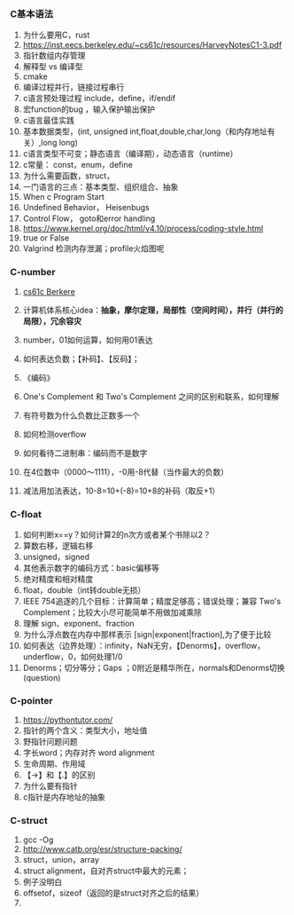### C基本语法

1. 为什么要用C，rust
2. https://inst.eecs.berkeley.edu/~cs61c/resources/HarveyNotesC1-3.pdf
3. 指针数组内存管理
4. 解释型 vs 编译型
5. cmake
6. 编译过程并行，链接过程串行
7. c语言预处理过程 include，define，if/endif
8. 宏function的bug ，输入保护输出保护
9. c语言最佳实践
10. 基本数据类型，(int, unsigned int,float,double,char,long（和内存地址有关）,long long)
11. c语言类型不可变；静态语言（编译期），动态语言（runtime）
12. c常量： const，enum，define
13. 为什么需要函数，struct，
14. 一门语言的三点：基本类型、组织组合、抽象
15. When c Program Start
16. Undefined Behavior， Heisenbugs
17. Control Flow， goto和error handling
18. https://www.kernel.org/doc/html/v4.10/process/coding-style.html
19. true or False
20. Valgrind 检测内存泄漏；profile火焰图呢

### C-number

1. [cs61c Berkere](https://cs61c.org/sp23/)
2. 计算机体系核心idea：**抽象，摩尔定理，局部性（空间时间），并行（并行的局限），冗余容灾**

3. number，01如何运算，如何用01表达
4. 如何表达负数；【补码】、【反码】；
5. 《编码》
6. One's Complement 和 Two's Complement 之间的区别和联系，如何理解
7. 有符号数为什么负数比正数多一个
8. 如何检测overflow
9. 如何看待二进制串：编码而不是数字
10. 在4位数中（0000～1111），-0用-8代替（当作最大的负数）
11. 减法用加法表达，10-8=10+(-8)=10+8的补码（取反+1）

### C-float

1. 如何判断x==y？如何计算2的n次方或者某个书除以2？
2. 算数右移，逻辑右移
3. unsigned，signed
4. 其他表示数字的编码方式：basic偏移等
4. 绝对精度和相对精度
5. float，double（int转double无损）
6. IEEE 754追逐的几个目标：计算简单；精度足够高；错误处理；兼容 Two's Complement；比较大小尽可能简单不用做加减乘除
7. 理解 sign、exponent、fraction
8. 为什么浮点数在内存中那样表示 [sign|exponent|fraction],为了便于比较
9. 如何表达（边界处理）：infinity，NaN无穷，【Denorms】，overflow，underflow，0，如何处理1/0
10. Denorms；切分等分；Gaps ；0附近是精华所在，normals和Denorms切换 (question)

### C-pointer

1. https://pythontutor.com/
2. 指针的两个含义：类型大小，地址值
3. 野指针问题问题
4. 字长word；内存对齐 word alignment
5. 生命周期、作用域
6. 【->】和【.】的区别
7. 为什么要有指针
8. c指针是内存地址的抽象


### C-struct

1. gcc -Og
2. http://www.catb.org/esr/structure-packing/
3. struct，union，array
4. struct alignment，自对齐struct中最大的元素；
5. 例子没明白
6. offsetof，sizeof（返回的是struct对齐之后的结果）
7. 